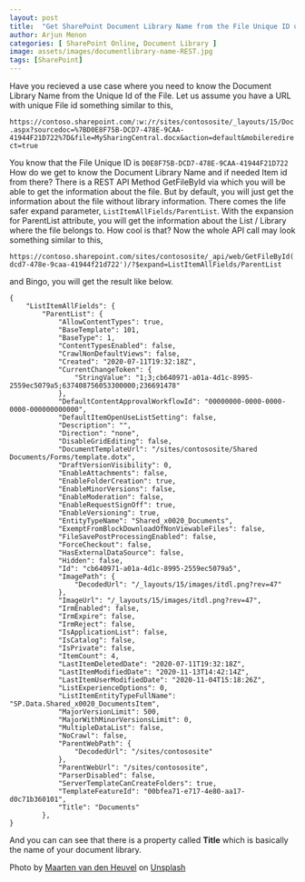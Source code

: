 ```yaml
---
layout: post
title:  "Get SharePoint Document Library Name from the File Unique ID using REST API"
author: Arjun Menon
categories: [ SharePoint Online, Document Library ]
image: assets/images/documentlibrary-name-REST.jpg
tags: [SharePoint]
---
```


Have you recieved a use case where you need to know the Document Library Name from the Unique Id of the File. Let us assume you have a URL with unique File id something similar to this, 

` https://contoso.sharepoint.com/:w:/r/sites/contososite/_layouts/15/Doc.aspx?sourcedoc=%7BD0E8F75B-DCD7-478E-9CAA-41944F21D722%7D&file=MySharingCentral.docx&action=default&mobileredirect=true `

You know that the File Unique ID is `D0E8F75B-DCD7-478E-9CAA-41944F21D722`
How do we get to know the Document Library Name and if needed Item id from there?
There is a REST API Method GetFileById via which you will be able to get the information about the file. But by default, you will just get the information about the file without library information.
There comes the life safer expand parameter, `ListItemAllFields/ParentList`. With the expansion for ParentList attribute, you will get the information about the List / Library where the file belongs to. How cool is that?
Now the whole API call may look something similar to this,

    https://contoso.sharepoint.com/sites/contososite/_api/web/GetFileById('d0e8f75b-dcd7-478e-9caa-41944f21d722')/?$expand=ListItemAllFields/ParentList

and Bingo, you will get the result like below.

    {
        "ListItemAllFields": {
            "ParentList": {
                "AllowContentTypes": true,
                "BaseTemplate": 101,
                "BaseType": 1,
                "ContentTypesEnabled": false,
                "CrawlNonDefaultViews": false,
                "Created": "2020-07-11T19:32:18Z",
                "CurrentChangeToken": {
                    "StringValue": "1;3;cb640971-a01a-4d1c-8995-2559ec5079a5;637408756053300000;236691478"
                },
                "DefaultContentApprovalWorkflowId": "00000000-0000-0000-0000-000000000000",
                "DefaultItemOpenUseListSetting": false,
                "Description": "",
                "Direction": "none",
                "DisableGridEditing": false,
                "DocumentTemplateUrl": "/sites/contososite/Shared Documents/Forms/template.dotx",
                "DraftVersionVisibility": 0,
                "EnableAttachments": false,
                "EnableFolderCreation": true,
                "EnableMinorVersions": false,
                "EnableModeration": false,
                "EnableRequestSignOff": true,
                "EnableVersioning": true,
                "EntityTypeName": "Shared_x0020_Documents",
                "ExemptFromBlockDownloadOfNonViewableFiles": false,
                "FileSavePostProcessingEnabled": false,
                "ForceCheckout": false,
                "HasExternalDataSource": false,
                "Hidden": false,
                "Id": "cb640971-a01a-4d1c-8995-2559ec5079a5",
                "ImagePath": {
                    "DecodedUrl": "/_layouts/15/images/itdl.png?rev=47"
                },
                "ImageUrl": "/_layouts/15/images/itdl.png?rev=47",
                "IrmEnabled": false,
                "IrmExpire": false,
                "IrmReject": false,
                "IsApplicationList": false,
                "IsCatalog": false,
                "IsPrivate": false,
                "ItemCount": 4,
                "LastItemDeletedDate": "2020-07-11T19:32:18Z",
                "LastItemModifiedDate": "2020-11-13T14:42:14Z",
                "LastItemUserModifiedDate": "2020-11-04T15:18:26Z",
                "ListExperienceOptions": 0,
                "ListItemEntityTypeFullName": "SP.Data.Shared_x0020_DocumentsItem",
                "MajorVersionLimit": 500,
                "MajorWithMinorVersionsLimit": 0,
                "MultipleDataList": false,
                "NoCrawl": false,
                "ParentWebPath": {
                    "DecodedUrl": "/sites/contososite"
                },
                "ParentWebUrl": "/sites/contososite",
                "ParserDisabled": false,
                "ServerTemplateCanCreateFolders": true,
                "TemplateFeatureId": "00bfea71-e717-4e80-aa17-d0c71b360101",
                "Title": "Documents"
            },
    }
 And you can can see that there is a property called **Title** which is basically the name of your document library.


 <span>Photo by <a href="https://unsplash.com/@mvdheuvel?utm_source=unsplash&amp;utm_medium=referral&amp;utm_content=creditCopyText">Maarten van den Heuvel</a> on <a href="https://unsplash.com/s/photos/document-library?utm_source=unsplash&amp;utm_medium=referral&amp;utm_content=creditCopyText">Unsplash</a></span>
